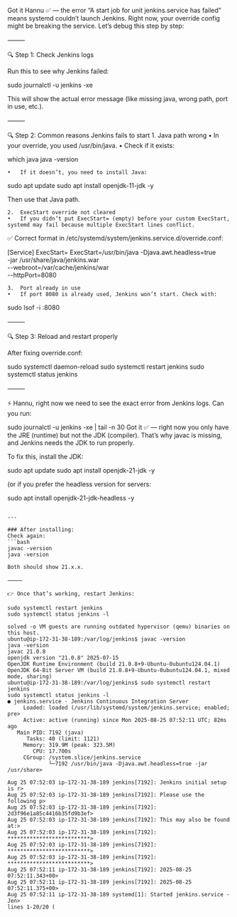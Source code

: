 Got it Hannu ✅ — the error “A start job for unit jenkins.service has failed” means systemd couldn’t launch Jenkins. Right now, your override config might be breaking the service. Let’s debug this step by step:

⸻

🔍 Step 1: Check Jenkins logs

Run this to see why Jenkins failed:

sudo journalctl -u jenkins -xe

This will show the actual error message (like missing java, wrong path, port in use, etc.).

⸻

🔍 Step 2: Common reasons Jenkins fails to start
	1.	Java path wrong
	•	In your override, you used /usr/bin/java.
	•	Check if it exists:

which java
java -version


	•	If it doesn’t, you need to install Java:

sudo apt update
sudo apt install openjdk-11-jdk -y

Then use that Java path.

	2.	ExecStart override not cleared
	•	If you didn’t put ExecStart= (empty) before your custom ExecStart, systemd may fail because multiple ExecStart lines conflict.
✅ Correct format in /etc/systemd/system/jenkins.service.d/override.conf:

[Service]
ExecStart=
ExecStart=/usr/bin/java -Djava.awt.headless=true \
  -jar /usr/share/java/jenkins.war \
  --webroot=/var/cache/jenkins/war \
  --httpPort=8080


	3.	Port already in use
	•	If port 8080 is already used, Jenkins won’t start. Check with:

sudo lsof -i :8080



⸻

🔍 Step 3: Reload and restart properly

After fixing override.conf:

sudo systemctl daemon-reload
sudo systemctl restart jenkins
sudo systemctl status jenkins


⸻

⚡ Hannu, right now we need to see the exact error from Jenkins logs. Can you run:

sudo journalctl -u jenkins -xe | tail -n 30
Got it ✅ — right now you only have the JRE (runtime) but not the JDK (compiler).
That’s why javac is missing, and Jenkins needs the JDK to run properly.

To fix this, install the JDK:

sudo apt update
sudo apt install openjdk-21-jdk -y

(or if you prefer the headless version for servers:

sudo apt install openjdk-21-jdk-headless -y
```)  

---

### After installing:
Check again:  
```bash
javac -version
java -version

Both should show 21.x.x.

⸻

👉 Once that’s working, restart Jenkins:

sudo systemctl restart jenkins
sudo systemctl status jenkins -l

solved -o VM guests are running outdated hypervisor (qemu) binaries on this host.
ubuntu@ip-172-31-38-189:/var/log/jenkins$ javac -version
java -version
javac 21.0.8
openjdk version "21.0.8" 2025-07-15
OpenJDK Runtime Environment (build 21.0.8+9-Ubuntu-0ubuntu124.04.1)
OpenJDK 64-Bit Server VM (build 21.0.8+9-Ubuntu-0ubuntu124.04.1, mixed mode, sharing)
ubuntu@ip-172-31-38-189:/var/log/jenkins$ sudo systemctl restart jenkins
sudo systemctl status jenkins -l
● jenkins.service - Jenkins Continuous Integration Server
     Loaded: loaded (/usr/lib/systemd/system/jenkins.service; enabled; pre>
     Active: active (running) since Mon 2025-08-25 07:52:11 UTC; 82ms ago
   Main PID: 7192 (java)
      Tasks: 40 (limit: 1121)
     Memory: 319.9M (peak: 323.5M)
        CPU: 17.700s
     CGroup: /system.slice/jenkins.service
             └─7192 /usr/bin/java -Djava.awt.headless=true -jar /usr/share>

Aug 25 07:52:03 ip-172-31-38-189 jenkins[7192]: Jenkins initial setup is r>
Aug 25 07:52:03 ip-172-31-38-189 jenkins[7192]: Please use the following p>
Aug 25 07:52:03 ip-172-31-38-189 jenkins[7192]: 2d3f96e1a85c4416b35fd9b3ef>
Aug 25 07:52:03 ip-172-31-38-189 jenkins[7192]: This may also be found at:>
Aug 25 07:52:03 ip-172-31-38-189 jenkins[7192]: **************************>
Aug 25 07:52:03 ip-172-31-38-189 jenkins[7192]: **************************>
Aug 25 07:52:03 ip-172-31-38-189 jenkins[7192]: **************************>
Aug 25 07:52:11 ip-172-31-38-189 jenkins[7192]: 2025-08-25 07:52:11.343+00>
Aug 25 07:52:11 ip-172-31-38-189 jenkins[7192]: 2025-08-25 07:52:11.375+00>
Aug 25 07:52:11 ip-172-31-38-189 systemd[1]: Started jenkins.service - Jen>
lines 1-20/20 (
